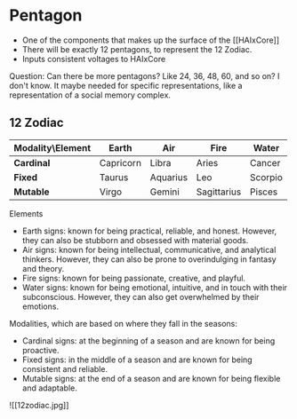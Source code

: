 # Pentagon
- One of the components that makes up the surface of the [[HAIxCore]]
- There will be exactly 12 pentagons, to represent the 12 Zodiac.
- Inputs consistent voltages to HAIxCore

Question: Can there be more pentagons? Like 24, 36, 48, 60, and so on? I don't know. It maybe needed for specific representations, like a representation of a social memory complex. 

## 12 Zodiac

| Modality\Element | Earth     | Air      | Fire        | Water   |
| ---------------- | --------- | -------- | ----------- | ------- |
| **Cardinal**     | Capricorn | Libra    | Aries       | Cancer  |
| **Fixed**        | Taurus    | Aquarius | Leo         | Scorpio |
| **Mutable**      | Virgo     | Gemini   | Sagittarius | Pisces  |

Elements
- Earth signs: known for being practical, reliable, and honest. However, they can also be stubborn and obsessed with material goods.
- Air signs:  known for being intellectual, communicative, and analytical thinkers. However, they can also be prone to overindulging in fantasy and theory.
- Fire signs: known for being passionate, creative, and playful.
- Water signs: known for being emotional, intuitive, and in touch with their subconscious. However, they can also get overwhelmed by their emotions. 

Modalities, which are based on where they fall in the seasons:
- Cardinal signs: at the beginning of a season and are known for being proactive.
- Fixed signs: in the middle of a season and are known for being consistent and reliable.
- Mutable signs: at the end of a season and are known for being flexible and adaptable.

![[12zodiac.jpg]]
